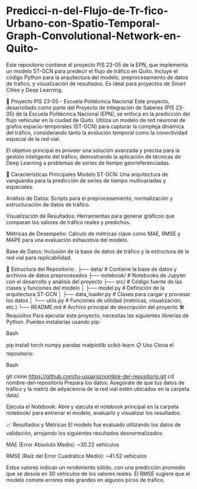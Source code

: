 # Predicci-n-del-Flujo-de-Tr-fico-Urbano-con-Spatio-Temporal-Graph-Convolutional-Network-en-Quito-
Este repositorio contiene el proyecto PIS 23-05 de la EPN, que implementa un modelo ST-GCN para predecir el flujo de tráfico en Quito. Incluye el código Python para la arquitectura del modelo, preprocesamiento de datos de tráfico, y visualización de resultados. Es ideal para proyectos de Smart Cities y Deep Learning.

📍 Proyecto PIS 23-05 - Escuela Politécnica Nacional
Este proyecto, desarrollado como parte del Proyecto de Integración de Saberes (PIS 23-05) de la Escuela Politécnica Nacional (EPN), se enfoca en la predicción del flujo vehicular en la ciudad de Quito. Utiliza un modelo de red neuronal de grafos espacio-temporales (ST-GCN) para capturar la compleja dinámica del tráfico, considerando tanto la evolución temporal como la conectividad espacial de la red vial.

El objetivo principal es proveer una solución avanzada y precisa para la gestión inteligente del tráfico, demostrando la aplicación de técnicas de Deep Learning a problemas de series de tiempo georreferenciadas.

🚀 Características Principales
Modelo ST-GCN: Una arquitectura de vanguardia para la predicción de series de tiempo multivariadas y espaciales.

Análisis de Datos: Scripts para el preprocesamiento, normalización y estructuración de datos de tráfico.

Visualización de Resultados: Herramientas para generar gráficos que comparan los valores de tráfico reales y predichos.

Métricas de Desempeño: Cálculo de métricas clave como MAE, RMSE y MAPE para una evaluación exhaustiva del modelo.

Base de Datos: Inclusión de la base de datos de tráfico y la estructura de la red vial para replicabilidad.

📂 Estructura del Repositorio
.
├── data/                    # Contiene la base de datos y archivos de datos preprocesados
├── notebook/                # Notebooks de Jupyter con el desarrollo y análisis del proyecto
├── src/                     # Código fuente de las clases y funciones del modelo
│   ├── model.py             # Definición de la arquitectura ST-GCN
│   ├── data_loader.py       # Clases para cargar y procesar los datos
│   └── utils.py             # Funciones de utilidad (métricas, visualización, etc.)
└── README.md                # Archivo principal de descripción del proyecto
🛠️ Requisitos
Para ejecutar este proyecto, necesitas las siguientes librerías de Python. Puedes instalarlas usando pip:

Bash

pip install torch numpy pandas matplotlib scikit-learn
📋 Uso
Clona el repositorio:

Bash

git clone https://github.com/tu-usuario/nombre-del-repositorio.git
cd nombre-del-repositorio
Prepara los datos:
Asegúrate de que tus datos de tráfico y la matriz de adyacencia de la red vial estén ubicados en la carpeta data/.

Ejecuta el Notebook:
Abre y ejecuta el notebook principal en la carpeta notebook/ para entrenar el modelo, evaluarlo y visualizar los resultados.

📈 Resultados y Métricas
El modelo fue evaluado utilizando los datos de validación, arrojando los siguientes resultados desnormalizados:

MAE (Error Absoluto Medio): ~30.22 vehículos

RMSE (Raíz del Error Cuadrático Medio): ~41.52 vehículos

Estos valores indican un rendimiento sólido, con una predicción promedio que se desvía en 30 vehículos de los valores reales. El RMSE sugiere que el modelo comete errores más grandes en algunos picos de tráfico.

